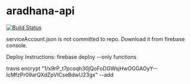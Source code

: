 # aradhana-api

[![Build Status](https://travis-ci.org/immnk/aradhana-api.svg?branch=master)](https://travis-ci.org/immnk/aradhana-api)

serviceAccount.json is not committed to repo. Download it from firebase console.

Deploy Instructions:
firebase deploy --only functions

travis encrypt "1/x9rP_t7pcoqh30jQoFoDGWsjHwOGGAOyY--lcMfzPr09arQXdZpVICseBdwU23gx" --add
